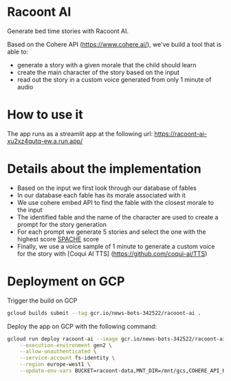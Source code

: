 # Racoont AI
Generate bed time stories with Racoont AI.

Based on the Cohere API (https://www.cohere.ai/), we've build a tool that is able to: 
- generate a story with a given morale that the child should learn
- create the main character of the story based on the input 
- read out the story in a custom voice generated from only 1 minute of audio

# How to use it

The app runs as a streamlit app at the following url: 
https://racoont-ai-xu2xz4qutq-ew.a.run.app/

# Details about the implementation

- Based on the input we first look through our database of fables
- In our database each fable has its morale associated with it
- We use cohere embed API to find the fable with the closest morale to the input
- The identified fable and the name of the character are used to create a prompt for the story generation
- For each prompt we generate 5 stories and select the one with the highest score [SPACHE](https://readable.com/readability/spache-readability-formula/) score
- Finally, we use a voice sample of 1 minute to generate a custom voice for the story with [Coqui AI TTS] (https://github.com/coqui-ai/TTS)

# Deployment on GCP

Trigger the build on GCP
```bash
gcloud builds submit --tag gcr.io/news-bots-342522/racoont-ai . 
```

Deploy the app on GCP with the following command:

```bash
gcloud run deploy racoont-ai --image gcr.io/news-bots-342522/racoont-ai \
    --execution-environment gen2 \
    --allow-unauthenticated \
    --service-account fs-identity \
    --region europe-west1 \
    --update-env-vars BUCKET=racoont-data,MNT_DIR=/mnt/gcs,COHERE_API_KEY=$API_KEY 
```